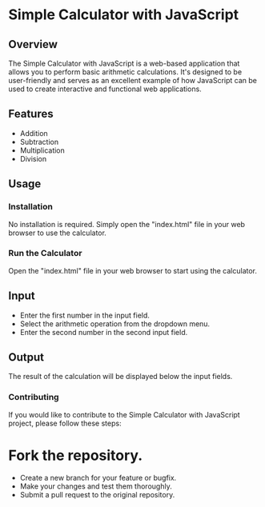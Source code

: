 # Simple Calculator with JavaScript

## Overview

The Simple Calculator with JavaScript is a web-based application that allows you to perform basic arithmetic calculations. It's designed to be user-friendly and serves as an excellent example of how JavaScript can be used to create interactive and functional web applications.

## Features

- Addition
- Subtraction
- Multiplication
- Division

## Usage

### Installation

No installation is required. Simply open the "index.html" file in your web browser to use the calculator.

### Run the Calculator
Open the "index.html" file in your web browser to start using the calculator.

## Input
- Enter the first number in the input field.
- Select the arithmetic operation from the dropdown menu.
- Enter the second number in the second input field.

## Output
The result of the calculation will be displayed below the input fields.

### Contributing
If you would like to contribute to the Simple Calculator with JavaScript project, please follow these steps:
# Fork the repository.
- Create a new branch for your feature or bugfix.
- Make your changes and test them thoroughly.
- Submit a pull request to the original repository.
